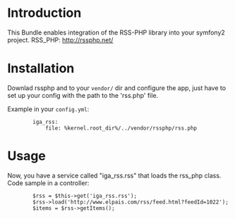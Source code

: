 Introduction
============

This Bundle enables integration of the RSS-PHP library into your symfony2 project.
RSS_PHP: http://rssphp.net/


Installation
============

Downlad rssphp and to your ``vendor/`` dir and configure the app, just have to set up your config with the path to the 'rss.php' file.

Example in your ``config.yml``:

            iga_rss:
                file: %kernel.root_dir%/../vendor/rssphp/rss.php
       



Usage
============

Now, you have a service called "iga_rss.rss" that loads the rss_php class.
Code sample in a controller:

            $rss = $this->get('iga_rss.rss');
            $rss->load('http://www.elpais.com/rss/feed.html?feedId=1022');
            $items = $rss->getItems();
       

